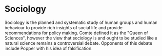 # Sociology
Sociology is the planned and systematic study of human groups and human behaviour to provide rich insights of social life and provide recommendations for policy making. Comte defined it as the "Queen of Sciences", however the view that sociology is and ought to be studied like a natural science remains a controversial debate.
Opponents of this debate include Popper with his idea of falsification.
